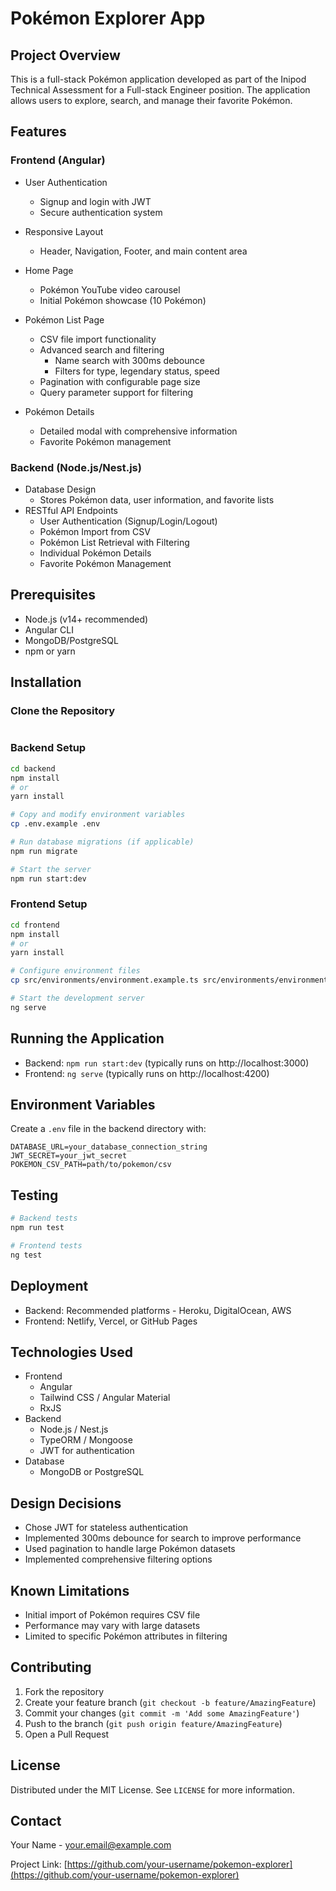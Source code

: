 # Pokémon Explorer App

## Project Overview
This is a full-stack Pokémon application developed as part of the Inipod Technical Assessment for a Full-stack Engineer position. The application allows users to explore, search, and manage their favorite Pokémon.

## Features
### Frontend (Angular)
- User Authentication
  - Signup and login with JWT
  - Secure authentication system
- Responsive Layout
  - Header, Navigation, Footer, and main content area
- Home Page
  - Pokémon YouTube video carousel
  - Initial Pokémon showcase (10 Pokémon)
- Pokémon List Page
  - CSV file import functionality
  - Advanced search and filtering
    - Name search with 300ms debounce
    - Filters for type, legendary status, speed
  - Pagination with configurable page size
  - Query parameter support for filtering

- Pokémon Details
  - Detailed modal with comprehensive information
  - Favorite Pokémon management

### Backend (Node.js/Nest.js)
- Database Design
  - Stores Pokémon data, user information, and favorite lists
- RESTful API Endpoints
  - User Authentication (Signup/Login/Logout)
  - Pokémon Import from CSV
  - Pokémon List Retrieval with Filtering
  - Individual Pokémon Details
  - Favorite Pokémon Management

## Prerequisites
- Node.js (v14+ recommended)
- Angular CLI
- MongoDB/PostgreSQL
- npm or yarn

## Installation

### Clone the Repository
```bash

```

### Backend Setup
```bash
cd backend
npm install
# or
yarn install

# Copy and modify environment variables
cp .env.example .env

# Run database migrations (if applicable)
npm run migrate

# Start the server
npm run start:dev
```

### Frontend Setup
```bash
cd frontend
npm install
# or
yarn install

# Configure environment files
cp src/environments/environment.example.ts src/environments/environment.ts

# Start the development server
ng serve
```

## Running the Application
- Backend: `npm run start:dev` (typically runs on http://localhost:3000)
- Frontend: `ng serve` (typically runs on http://localhost:4200)

## Environment Variables
Create a `.env` file in the backend directory with:
```
DATABASE_URL=your_database_connection_string
JWT_SECRET=your_jwt_secret
POKEMON_CSV_PATH=path/to/pokemon/csv
```

## Testing
```bash
# Backend tests
npm run test

# Frontend tests
ng test
```

## Deployment
- Backend: Recommended platforms - Heroku, DigitalOcean, AWS
- Frontend: Netlify, Vercel, or GitHub Pages

## Technologies Used
- Frontend
  - Angular
  - Tailwind CSS / Angular Material
  - RxJS
- Backend
  - Node.js / Nest.js
  - TypeORM / Mongoose
  - JWT for authentication
- Database
  - MongoDB or PostgreSQL

## Design Decisions
- Chose JWT for stateless authentication
- Implemented 300ms debounce for search to improve performance
- Used pagination to handle large Pokémon datasets
- Implemented comprehensive filtering options

## Known Limitations
- Initial import of Pokémon requires CSV file
- Performance may vary with large datasets
- Limited to specific Pokémon attributes in filtering

## Contributing
1. Fork the repository
2. Create your feature branch (`git checkout -b feature/AmazingFeature`)
3. Commit your changes (`git commit -m 'Add some AmazingFeature'`)
4. Push to the branch (`git push origin feature/AmazingFeature`)
5. Open a Pull Request

## License
Distributed under the MIT License. See `LICENSE` for more information.

## Contact
Your Name - your.email@example.com

Project Link: [https://github.com/your-username/pokemon-explorer](https://github.com/your-username/pokemon-explorer)
